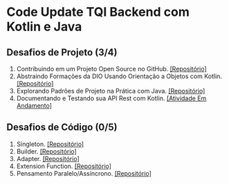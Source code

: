 # Code Update TQI Backend com Kotlin e Java

## Desafios de Projeto (3/4)
1. Contribuindo em um Projeto Open Source no GitHub. [[Repositório]](https://github.com/bluee-bluue/dio-lab-open-source)
2. Abstraindo Formações da DIO Usando Orientação a Objetos com Kotlin. [[Repositório]](https://github.com/bluee-bluue/CodeUpdateTQI_KotlinJava/tree/main/Desafios%20de%20Projeto/Abstraindo_Formacoes_da_DIO_Usando_Orientacao_a_Objetos_com_Kotlin/src/main/kotlin)
3. Explorando Padrões de Projeto na Prática com Java. [[Repositório]](https://github.com/bluee-bluue/BackendJava_Santander/tree/main/Desafios%20de%20Projeto/src/Explorando%20Padr%C3%B5es%20de%20Projetos%20na%20Pr%C3%A1tica%20com%20Java/GerenciamentoDeEstoque_SemSpring/src)
4. Documentando e Testando sua API Rest com Kotlin. [[Atividade Em Andamento]]()

## Desafios de Código (0/5)
1. Singleton. [[Repositório]](https://github.com/bluee-bluue/CodeUpdateTQI_KotlinJava/tree/main/Desafios%20de%20Codigo/Singleton)
2. Builder. [[Repositório]](https://github.com/bluee-bluue/CodeUpdateTQI_KotlinJava/tree/main/Desafios%20de%20Codigo/Builder)
3. Adapter. [[Repositório]](https://github.com/bluee-bluue/CodeUpdateTQI_KotlinJava/tree/main/Desafios%20de%20Codigo/Adapter)
4. Extension Function. [[Repositório]](https://github.com/bluee-bluue/CodeUpdateTQI_KotlinJava/tree/main/Desafios%20de%20Codigo/Extension%20Function)
5. Pensamento Paralelo/Assíncrono. [[Repositório]](https://github.com/bluee-bluue/CodeUpdateTQI_KotlinJava/tree/main/Desafios%20de%20Codigo/Processamento%20Paralelo%20e%20Assincrono)
